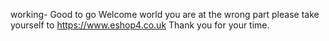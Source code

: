  working-
Good to go
Welcome world you are at the wrong part please take yourself to https://www.eshop4.co.uk 
Thank you for your time.

